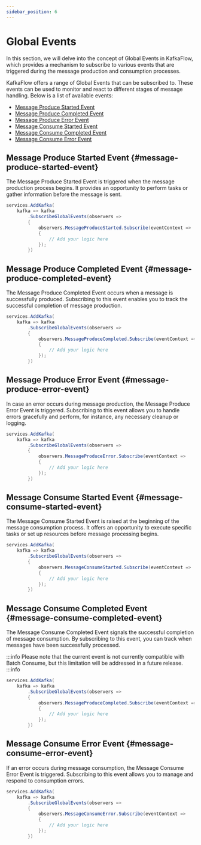```yaml
---
sidebar_position: 6
---
```


# Global Events

In this section, we will delve into the concept of Global Events in KafkaFlow, which provides a mechanism to subscribe to various events that are triggered during the message production and consumption processes. 

KafkaFlow offers a range of Global Events that can be subscribed to. These events can be used to monitor and react to different stages of message handling. Below is a list of available events:
  - [Message Produce Started Event](#message-produce-started-event)
  - [Message Produce Completed Event](#message-produce-completed-event)
  - [Message Produce Error Event](#message-produce-error-event)
  - [Message Consume Started Event](#message-consume-started-event)
  - [Message Consume Completed Event](#message-consume-completed-event)
  - [Message Consume Error Event](#message-consume-error-event)

## Message Produce Started Event {#message-produce-started-event}

The Message Produce Started Event is triggered when the message production process begins. It provides an opportunity to perform tasks or gather information before the message is sent.

```csharp
services.AddKafka(
    kafka => kafka
        .SubscribeGlobalEvents(observers =>
        {
            observers.MessageProduceStarted.Subscribe(eventContext =>
            {
                // Add your logic here
            });
        })
```

## Message Produce Completed Event {#message-produce-completed-event}

The Message Produce Completed Event occurs when a message is successfully produced. Subscribing to this event enables you to track the successful completion of message production.

```csharp
services.AddKafka(
    kafka => kafka
        .SubscribeGlobalEvents(observers =>
        {
            observers.MessageProduceCompleted.Subscribe(eventContext =>
            {
                // Add your logic here
            });
        })
```

## Message Produce Error Event {#message-produce-error-event}

In case an error occurs during message production, the Message Produce Error Event is triggered. Subscribing to this event allows you to handle errors gracefully and perform, for instance, any necessary cleanup or logging.

```csharp
services.AddKafka(
    kafka => kafka
        .SubscribeGlobalEvents(observers =>
        {
            observers.MessageProduceError.Subscribe(eventContext =>
            {
                // Add your logic here
            });
        })
```

## Message Consume Started Event {#message-consume-started-event}

The Message Consume Started Event is raised at the beginning of the message consumption process. It offers an opportunity to execute specific tasks or set up resources before message processing begins.

```csharp
services.AddKafka(
    kafka => kafka
        .SubscribeGlobalEvents(observers =>
        {
            observers.MessageConsumeStarted.Subscribe(eventContext =>
            {
                // Add your logic here
            });
        })
```

## Message Consume Completed Event {#message-consume-completed-event}

The Message Consume Completed Event signals the successful completion of message consumption. By subscribing to this event, you can track when messages have been successfully processed.

:::info
Please note that the current event is not currently compatible with Batch Consume, but this limitation will be addressed in a future release.
:::info

```csharp
services.AddKafka(
    kafka => kafka
        .SubscribeGlobalEvents(observers =>
        {
            observers.MessageProduceCompleted.Subscribe(eventContext =>
            {
                // Add your logic here
            });
        })
```

## Message Consume Error Event {#message-consume-error-event}

If an error occurs during message consumption, the Message Consume Error Event is triggered. Subscribing to this event allows you to manage and respond to consumption errors.

```csharp
services.AddKafka(
    kafka => kafka
        .SubscribeGlobalEvents(observers =>
        {
            observers.MessageConsumeError.Subscribe(eventContext =>
            {
                // Add your logic here
            });
        })
```